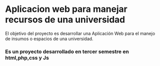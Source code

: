 
# Aplicacion web para manejar recursos de una universidad

El objetivo del proyecto es desarrollar una Aplicación Web para el manejo de
insumos o espacios de una universidad.

### Es un proyecto desarrollado en tercer semestre en html,php,css y Js

